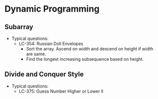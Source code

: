# Dynamic Programming

## Subarray
- Typical questions:
	- LC-354: Russian Doll Envelopes
		- Sort the array. Ascend on width and descend on height if width are same.
		- Find the longest increasing subsequence based on height.

## Divide and Conquer Style
- Typical questions:
	- LC-375: Guess Number Higher or Lower II
